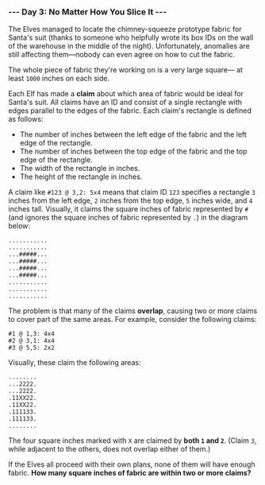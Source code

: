 ### --- Day 3: No Matter How You Slice It ---

The Elves managed to locate the chimney-squeeze prototype fabric for
Santa's suit (thanks to someone who helpfully wrote its box IDs on the wall
of the warehouse in the middle of the night). Unfortunately, anomalies are
still affecting them—nobody can even agree on how to cut the fabric.

The whole piece of fabric they're working on is a very large square—
at least `1000` inches on each side.

Each Elf has made a **claim** about which area of fabric would be ideal for
Santa's suit. All claims have an ID and consist of a single rectangle with
edges parallel to the edges of the fabric. Each claim's rectangle is
defined as follows:

- The number of inches between the left edge of the fabric and the left
edge of the rectangle.
- The number of inches between the top edge of the fabric and the top
edge of the rectangle.
- The width of the rectangle in inches.
- The height of the rectangle in inches.

A claim like `#123 @ 3,2: 5x4` means that claim ID `123` specifies a rectangle
`3` inches from the left edge, `2` inches from the top edge, `5` inches wide, and
`4` inches tall. Visually, it claims the square inches of fabric represented
by `#` (and ignores the square inches of fabric represented by `.`) in the
diagram below:
```
...........
...........
...#####...
...#####...
...#####...
...#####...
...........
...........
...........
```
The problem is that many of the claims **overlap**, causing two or more claims
to cover part of the same areas. For example, consider the following
claims:
```
#1 @ 1,3: 4x4
#2 @ 3,1: 4x4
#3 @ 5,5: 2x2
```
Visually, these claim the following areas:
```
........
...2222.
...2222.
.11XX22.
.11XX22.
.111133.
.111133.
........
```
The four square inches marked with `X` are claimed by **both `1` and `2`**. (Claim `3`,
while adjacent to the others, does not overlap either of them.)

If the Elves all proceed with their own plans, none of them will have
enough fabric. **How many square inches of fabric are within two or more
claims?**
